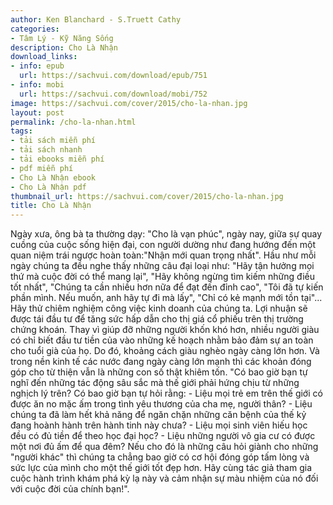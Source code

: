```yaml
---
author: Ken Blanchard - S.Truett Cathy
categories:
- Tâm Lý - Kỹ Năng Sống
description: Cho Là Nhận
download_links:
- info: epub
  url: https://sachvui.com/download/epub/751
- info: mobi
  url: https://sachvui.com/download/mobi/752
image: https://sachvui.com/cover/2015/cho-la-nhan.jpg
layout: post
permalink: /cho-la-nhan.html
tags:
- tải sách miễn phí
- tải sách nhanh
- tải ebooks miễn phí
- pdf miễn phí
- Cho Là Nhận ebook
- Cho Là Nhận pdf
thumbnail_url: https://sachvui.com/cover/2015/cho-la-nhan.jpg
title: Cho Là Nhận
---
```


 <div class="item-desc text-justify"> Ngày xưa, ông bà ta thường dạy: "Cho là vạn phúc", ngày nay, giữa sự quay cuồng của cuộc sống hiện đại, con người dường như đang hướng đến một quan niệm trái ngược hoàn toàn:"Nhận mới quan trọng nhất". Hầu như mỗi ngày chúng ta đều nghe thấy những câu đại loại như: "Hãy tận hưởng mọi thứ mà cuộc đời có thể mang lại", "Hãy không ngừng tìm kiếm những điều tốt nhất", "Chúng ta cần nhiều hơn nữa để đạt đến đỉnh cao", "Tôi đã tự kiến phần mình. Nếu muốn, anh hãy tự đi mà lấy", "Chỉ có kẻ mạnh mới tồn tại"... Hãy thử chiêm nghiệm công việc kinh doanh của chúng ta. Lợi nhuận sẽ được tái đầu tư để tăng sức hấp dẫn cho thị giá cổ phiếu trên thị trường chứng khoán. Thay vì giúp đỡ những người khốn khó hơn, nhiều người giàu có chỉ biết đầu tư tiền của vào những kế hoạch nhằm bảo đảm sự an toàn cho tuổi già của họ. Do đó, khoảng cách giàu nghèo ngày càng lớn hơn. Và trong nền kinh tế các nước đang ngày càng lớn mạnh thì các khoản đóng góp cho từ thiện vẫn là những con số thật khiêm tốn. "Có bao giờ bạn tự nghĩ đến những tác động sâu sắc mà thế giới phải hứng chịu từ những nghịch lý trên? Có bao giờ bạn tự hỏi rằng: - Liệu mọi trẻ em trên thế giới có được ăn no mặc ấm trong tình yêu thương của cha mẹ, người thân? - Liệu chúng ta đã làm hết khả năng để ngăn chặn những căn bệnh của thế kỷ đang hoành hành trên hành tinh này chưa? - Liệu mọi sinh viên hiếu học đều có đủ tiền để theo học đại học? - Liệu những người vô gia cư có được một nơi đủ ấm để qua đêm? Nếu cho đó là những câu hỏi giành cho những "người khác" thì chúng ta chẳng bao giờ có cơ hội đóng góp tấm lòng và sức lực của mình cho một thế giới tốt đẹp hơn. Hãy cùng tác giả tham gia cuộc hành trình khám phá kỳ lạ này và cảm nhận sự màu nhiệm của nó đối với cuộc đời của chính bạn!". </div>